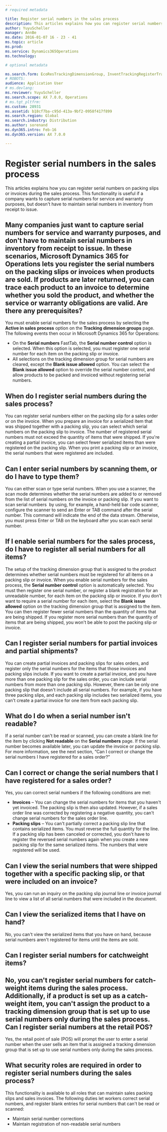 ```yaml
---
# required metadata

title: Register serial numbers in the sales process
description: This articles explains how you can register serial numbers on packing slips or invoices during the sales process. This functionality is useful if a company wants to capture serial numbers for service and warranty purposes, but doesn't have to maintain serial numbers in inventory from receipt to issue.
author: YuyuScheller
manager: AnnBe
ms.date: 2016-01-07 16 - 23 - 41
ms.topic: article
ms.prod: 
ms.service: Dynamics365Operations
ms.technology: 

# optional metadata

ms.search.form: EcoResTrackingDimensionGroup, InventTrackingRegisterTrans, SalesEditLines, SalesTable
# ROBOTS: 
audience: Application User
# ms.devlang: 
ms.reviewer: YuyuScheller
ms.search.scope: AX 7.0.0, Operations
# ms.tgt_pltfrm: 
ms.custom: 28931
ms.assetid: b18cf7ba-c95d-413a-9bf2-0958f417f899
ms.search.region: Global
ms.search.industry: Distribution
ms.author: sorenand
ms.dyn365.intro: Feb-16
ms.dyn365.version: AX 7.0.0

---
```


# Register serial numbers in the sales process

This articles explains how you can register serial numbers on packing slips or invoices during the sales process. This functionality is useful if a company wants to capture serial numbers for service and warranty purposes, but doesn't have to maintain serial numbers in inventory from receipt to issue.

Many companies just want to capture serial numbers for service and warranty purposes, and don't have to maintain serial numbers in inventory from receipt to issue. In these scenarios, Microsoft Dynamics 365 for Operations lets you register the serial numbers on the packing slips or invoices when products are sold. If products are later returned, you can trace each product to an invoice to determine whether you sold the product, and whether the service or warranty obligations are valid.
Are there any prerequisites?
----------------------------

You must enable serial numbers for the sales process by selecting the **Active in sales process** option on the **Tracking dimension groups** page. The following events then occur in Microsoft Dynamics 365 for Operations:
-   On the **Serial numbers** FastTab, the **Serial number control** option is selected. When this option is selected, you must register one serial number for each item on the packing slip or invoice.
-   All selections on the tracking dimension group for serial numbers are cleared, except the **Blank issue allowed** option. You can select the **Blank issue allowed** option to override the serial number control, and allow products to be packed and invoiced without registering serial numbers.

## When do I register serial numbers during the sales process?
You can register serial numbers either on the packing slip for a sales order or on the invoice. When you prepare an invoice for a serialized item that was shipped together with a packing slip, you can select which serial numbers on the packing slip to invoice. The number of registered serial numbers must not exceed the quantity of items that were shipped. If you're creating a partial invoice, you can select fewer serialized items than were registered on the packing slip. When you print a packing slip or an invoice, the serial numbers that were registered are included.

## Can I enter serial numbers by scanning them, or do I have to type them?
You can either scan or type serial numbers. When you use a scanner, the scan mode determines whether the serial numbers are added to or removed from the list of serial numbers on the invoice or packing slip. If you want to scan serial numbers  by using, for example, a hand-held bar code scanner, configure the scanner to send an Enter or TAB command after the serial number. This command will indicate the end of the data stream. Otherwise, you must press Enter or TAB on the keyboard after you scan each serial number.

## If I enable serial numbers for the sales process, do I have to register all serial numbers for all items?
The setup of the tracking dimension group that is assigned to the product determines whether serial numbers must be registered for all items on a packing slip or invoice. When you enable serial numbers for the sales process, the **Serial number control** option is automatically selected. You must then register one serial number, or register a blank registration for an unreadable number, for each item on the packing slip or invoice. If you don't want to require a serial number for each item, select the **Blank issue allowed** option on the tracking dimension group that is assigned to the item. You can then register fewer serial numbers than the quantity of items that are being shipped. If you register more serial numbers than the quantity of items that are being shipped, you won't be able to post the packing slip or invoice.

## Can I register serial numbers for partial invoices and partial shipments?
You can create partial invoices and packing slips for sales orders, and register only the serial numbers for the items that those invoices and packing slips include. If you want to create a partial invoice, and you have more than one packing slip for the sales order, you can include serial numbers from more than one packing slip. However, there can be only one packing slip that doesn't include all serial numbers. For example, if you have three packing slips, and each packing slip includes two serialized items, you can't create a partial invoice for one item from each packing slip.

## What do I do when a serial number isn't readable?
If a serial number can't be read or scanned, you can create a blank line for the item by clicking **Not readable** on the **Serial numbers** page. If the serial number becomes available later, you can update the invoice or packing slip. For more information, see the next section, “Can I correct or change the serial numbers I have registered for a sales order?”

## Can I correct or change the serial numbers that I have registered for a sales order?
Yes, you can correct serial numbers if the following conditions are met:
-   **Invoices** – You can change the serial numbers for items that you haven't yet invoiced. The packing slip is then also updated. However, if a sales order line was corrected by registering a negative quantity, you can't change serial numbers for the sales order line.
-   **Packing slips** – You can't partially correct a packing slip line that contains serialized items. You must reverse the full quantity for the line. If a packing slip has been canceled or corrected, you don't have to register the reversed serial numbers again when you create a new packing slip for the same serialized items. The numbers that were registered will be used.

## Can I view the serial numbers that were shipped together with a specific packing slip, or that were included on an invoice?
Yes, you can run an inquiry on the packing slip journal line or invoice journal line to view a list of all serial numbers that were included in the document.

## Can I view the serialized items that I have on hand?
No, you can't view the serialized items that you have on hand, because serial numbers aren't registered for items until the items are sold.

## Can I register serial numbers for catchweight items?
No, you can't register serial numbers for catch-weight items during the sales process. Additionally, if a product is set up as a catch-weight item, you can't assign the product to a tracking dimension group that is set up to use serial numbers only during the sales process.
Can I register serial numbers at the retail POS?
------------------------------------------------

Yes, the retail point of sale (POS) will prompt the user to enter a serial number when the user sells an item that is assigned a tracking dimension group that is set up to use serial numbers only during the sales process.

## What security roles are required in order to register serial numbers during the sales process?
This functionality is available to all roles that can maintain sales packing slips and sales invoices. The following duties let workers correct serial numbers, and register blank entries for serial numbers that can't be read or scanned:
-   Maintain serial number corrections
-   Maintain registration of non-readable serial numbers



